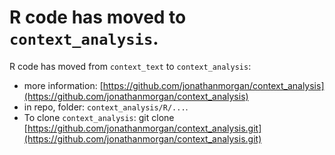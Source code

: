 # R code has moved to `context_analysis`.

R code has moved from `context_text` to `context_analysis`:

- more information: [https://github.com/jonathanmorgan/context_analysis](https://github.com/jonathanmorgan/context_analysis)
- in repo, folder: `context_analysis/R/...`.
- To clone `context_analysis`: git clone [https://github.com/jonathanmorgan/context_analysis.git](https://github.com/jonathanmorgan/context_analysis.git)
